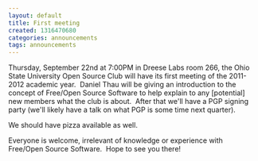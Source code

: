 ```yaml
---
layout: default
title: First meeting
created: 1316470680
categories: announcements
tags: announcements
---
```

Thursday, September 22nd at 7:00PM in Dreese Labs room 266, the Ohio State University Open Source Club will have its first meeting of the 2011-2012 academic year.  Daniel Thau will be giving an introduction to the concept of Free/Open Source Software to help explain to any [potential] new members what the club is about.  After that we'll have a PGP signing party (we'll likely have a talk on what PGP is some time next quarter).

We should have pizza available as well.  

Everyone is welcome, irrelevant of knowledge or experience with Free/Open Source Software.  Hope to see you there!
